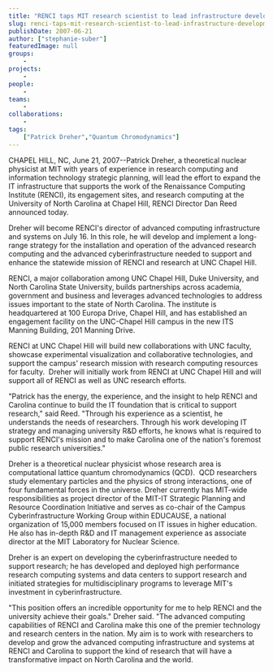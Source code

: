 ```yaml
---
title: "RENCI taps MIT research scientist to lead infrastructure development efforts"
slug: renci-taps-mit-research-scientist-to-lead-infrastructure-development-efforts
publishDate: 2007-06-21
author: ["stephanie-suber"]
featuredImage: null
groups:
    - 
projects:
    - 
people:
    - 
teams: 
    - 
collaborations:
    - 
tags:
    ["Patrick Dreher","Quantum Chromodynamics"]
---
```

CHAPEL HILL, NC, June 21, 2007--Patrick Dreher, a theoretical nuclear physicist at MIT with years of experience in research computing and information technology strategic planning, will lead the effort to expand the IT infrastructure that supports the work of the Renaissance Computing Institute (RENCI), its engagement sites, and research computing at the University of North Carolina at Chapel Hill, RENCI Director Dan Reed announced today.



Dreher will become RENCI's director of advanced computing infrastructure and systems on July 16. In this role, he will develop and implement a long-range strategy for the installation and operation of the advanced research computing and the advanced cyberinfrastructure needed to support and enhance the statewide mission of RENCI and research at UNC Chapel Hill.

RENCI, a major collaboration among UNC Chapel Hill, Duke University, and North Carolina State University, builds partnerships across academia, government and business and leverages advanced technologies to address issues important to the state of North Carolina. The institute is headquartered at 100 Europa Drive, Chapel Hill, and has established an engagement facility on the UNC-Chapel Hill campus in the new ITS Manning Building, 201 Manning Drive.

RENCI at UNC Chapel Hill will build new collaborations with UNC faculty, showcase experimental visualization and collaborative technologies, and support the campus' research mission with research computing resources for faculty.  Dreher will initially work from RENCI at UNC Chapel Hill and will support all of RENCI as well as UNC research efforts.

"Patrick has the energy, the experience, and the insight to help RENCI and Carolina continue to build the IT foundation that is critical to support research," said Reed. "Through his experience as a scientist, he understands the needs of researchers. Through his work developing IT strategy and managing university R&amp;D efforts, he knows what is required to support RENCI's mission and to make Carolina one of the nation's foremost public research universities."

Dreher is a theoretical nuclear physicist whose research area is computational lattice quantum chromodynamics (QCD).  QCD researchers study elementary particles and the physics of strong interactions, one of four fundamental forces in the universe. Dreher currently has MIT-wide responsibilities as project director of the MIT-IT Strategic Planning and Resource Coordination Initiative and serves as co-chair of the Campus Cyberinfrastructure Working Group within EDUCAUSE, a national organization of 15,000 members focused on IT issues in higher education. He also has in-depth R&amp;D and IT management experience as associate director at the MIT Laboratory for Nuclear Science.

Dreher is an expert on developing the cyberinfrastructure needed to support research; he has developed and deployed high performance research computing systems and data centers to support research and initiated strategies for multidisciplinary programs to leverage MIT's investment in cyberinfrastructure.

"This position offers an incredible opportunity for me to help RENCI and the university achieve their goals." Dreher said. "The advanced computing capabilities of RENCI and Carolina make this one of the premier technology and research centers in the nation. My aim is to work with researchers to develop and grow the advanced computing infrastructure and systems at RENCI and Carolina to support the kind of research that will have a transformative impact on North Carolina and the world.
